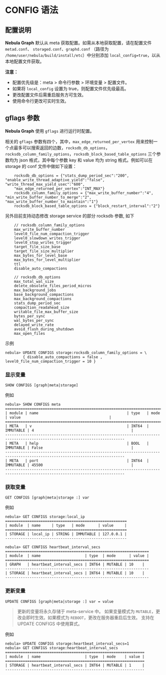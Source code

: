 # CONFIG 语法

## 配置说明

**Nebula Graph** 默认从 meta 获取配置。如需从本地获取配置，请在配置文件 `metad.conf`、 `storaged.conf`、`graphd.conf` （路径为 `/home/user/nebula/build/install/etc`）中分别添加 `local_config=true`，以从本地配置文件获取。

**注意：**

- 配置优先级是：meta > 命令行参数 > 环境变量 > 配置文件。
- 如果将 `local_config` 设置为 true，则配置文件优先级最高。
- 更改配置文件后需重启服务方可生效。
- 使用命令行更改可实时生效。

## gflags 参数

**Nebula Graph** 使用 `gflags` 进行运行时配置。

相关的 `gflags` 参数有四个，其中，`max_edge_returned_per_vertex` 用来控制一个点最多可以搜索返回的边数，`rocksdb_db_options`，`rocksdb_column_family_options`，`rocksdb_block_based_table_options`
三个参数均为 json 格式，其中每个参数 key 和 value 均为 string 格式。例如可以在 storage 的 conf 文件中做如下设置：

```text
    rocksdb_db_options = {"stats_dump_period_sec":"200", "enable_write_thread_adaptive_yield":"false", "write_thread_max_yield_usec":"600",
    "max_edge_returned_per_vertex":"INT_MAX"}
    rocksdb_column_family_options = {"max_write_buffer_number":"4", "min_write_buffer_number_to_merge":"2", "max_write_buffer_number_to_maintain":"1"}
    rocksdb_block_based_table_options = {"block_restart_interval":"2"}
```

另外目前支持动态修改 storage service 的部分 rocksdb 参数, 如下

```text
    // rocksdb_column_family_options
    max_write_buffer_number
    level0_file_num_compaction_trigger
    level0_slowdown_writes_trigger
    level0_stop_writes_trigger
    target_file_size_base
    target_file_size_multiplier
    max_bytes_for_level_base
    max_bytes_for_level_multiplier
    ttl
    disable_auto_compactions

    // rocksdb_db_options
    max_total_wal_size
    delete_obsolete_files_period_micros
    max_background_jobs
    base_background_compactions
    max_background_compactions
    stats_dump_period_sec
    compaction_readahead_size
    writable_file_max_buffer_size
    bytes_per_sync
    wal_bytes_per_sync
    delayed_write_rate
    avoid_flush_during_shutdown
    max_open_files
```

示例

```ngql
nebula> UPDATE CONFIGS storage:rocksdb_column_family_options = \
        { disable_auto_compactions = false ,         level0_file_num_compaction_trigger = 10 }
```

### 显示变量

```ngql
SHOW CONFIGS [graph|meta|storage]
```

例如

```ngql
nebula> SHOW CONFIGS meta
============================================================================================================================
| module | name                                        | type   | mode      | value                                        |
============================================================================================================================
| META   | v                                           | INT64  | IMMUTABLE | 4                                            |
----------------------------------------------------------------------------------------------------------------------------
| META   | help                                        | BOOL   | IMMUTABLE | False                                        |
----------------------------------------------------------------------------------------------------------------------------
| META   | port                                        | INT64  | IMMUTABLE | 45500                                        |
----------------------------------------------------------------------------------------------------------------------------
```

### 获取变量

```ngql
GET CONFIGS [graph|meta|storage :] var
```

例如

```ngql
nebula> GET CONFIGS storage:local_ip
=======================================================
| module  | name     | type   | mode      | value     |
=======================================================
| STORAGE | local_ip | STRING | IMMUTABLE | 127.0.0.1 |
-------------------------------------------------------
```

```ngql
nebula> GET CONFIGS heartbeat_interval_secs
=================================================================
| module  | name                    | type  | mode      | value |
=================================================================
| GRAPH   | heartbeat_interval_secs | INT64 | MUTABLE | 10    |
-----------------------------------------------------------------
| STORAGE | heartbeat_interval_secs | INT64 | MUTABLE | 10    |
-----------------------------------------------------------------
```

### 更新变量

```ngql
UPDATE CONFIGS [graph|meta|storage :] var = value
```

> 更新的变量将永久存储于 meta-service 中。
> 如果变量模式为 `MUTABLE`，更改会即时生效。如果模式为 `REBOOT`，更改在服务器重启后生效。
> 支持在 UPDATE CONFIGS 中使用算式。

例如

```ngql
nebula> UPDATE CONFIGS storage:heartbeat_interval_secs=1
nebula> GET CONFIGS storage:heartbeat_interval_secs
===============================================================
| module  | name                    | type  | mode    | value |
===============================================================
| STORAGE | heartbeat_interval_secs | INT64 | MUTABLE | 1     |
---------------------------------------------------------------
```
